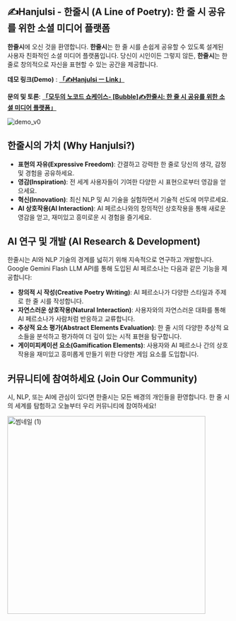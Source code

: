 ## ✍️Hanjulsi - 한줄시 (A Line of Poetry): 한 줄 시 공유를 위한 소셜 미디어 플랫폼

**한줄시**에 오신 것을 환영합니다. 
**한줄시**는 한 줄 시를 손쉽게 공유할 수 있도록 설계된 사용자 친화적인 소셜 미디어 플랫폼입니다. 당신이 시인이든 그렇지 않든, **한줄시**는 한 줄로 창의적으로 자신을 표현할 수 있는 공간을 제공합니다.

**데모 링크(Demo)** : [**「✍️Hanjulsi ㅡ Link」**](https://eunchan789.bubbleapps.io/version-test)

**문의 및 토론**: [**「모두의 노코드 쇼케이스- [Bubble]✍️한줄시: 한 줄 시 공유를 위한 소셜 미디어 플랫폼」**](https://everynocode.org/content/bubble%E2%9C%8D%EF%B8%8F%ED%95%9C%EC%A4%84%EC%8B%9C-%ED%95%9C-%EC%A4%84-%EC%8B%9C-%EA%B3%B5%EC%9C%A0%EB%A5%BC-%EC%9C%84%ED%95%9C-%EC%86%8C%EC%85%9C-%EB%AF%B8%EB%94%94%EC%96%B4-%ED%94%8C%EB%9E%AB%ED%8F%BC)

![demo_v0](https://github.com/purang2/A_line_of_poetry/assets/46081500/fcf59e1e-4be8-4f2a-a381-d42052c16153)

## 한줄시의 가치 (Why Hanjulsi?)

- **표현의 자유(Expressive Freedom)**: 간결하고 강력한 한 줄로 당신의 생각, 감정 및 경험을 공유하세요.
- **영감(Inspiration)**: 전 세계 사용자들이 기여한 다양한 시 표현으로부터 영감을 얻으세요.
- **혁신(Innovation)**: 최신 NLP 및 AI 기술을 실험하면서 기술적 선도에 머무르세요.
- **AI 상호작용(AI Interaction)**: AI 페르소나와의 창의적인 상호작용을 통해 새로운 영감을 얻고, 재미있고 흥미로운 시 경험을 즐기세요.

## AI 연구 및 개발 (AI Research & Development)

한줄시는 AI와 NLP 기술의 경계를 넓히기 위해 지속적으로 연구하고 개발합니다. Google Gemini Flash LLM API를 통해 도입된 AI 페르소나는 다음과 같은 기능을 제공합니다:

- **창의적 시 작성(Creative Poetry Writing)**: AI 페르소나가 다양한 스타일과 주제로 한 줄 시를 작성합니다.
- **자연스러운 상호작용(Natural Interaction)**: 사용자와의 자연스러운 대화를 통해 AI 페르소나가 사람처럼 반응하고 교류합니다.
- **추상적 요소 평가(Abstract Elements Evaluation)**: 한 줄 시의 다양한 추상적 요소들을 분석하고 평가하여 더 깊이 있는 시적 표현을 탐구합니다.
- **게이미피케이션 요소(Gamification Elements)**: 사용자와 AI 페르소나 간의 상호작용을 재미있고 흥미롭게 만들기 위한 다양한 게임 요소를 도입합니다.

## 커뮤니티에 참여하세요 (Join Our Community)

시, NLP, 또는 AI에 관심이 있다면 한줄시는 모든 배경의 개인들을 환영합니다. 한 줄 시의 세계를 탐험하고 오늘부터 우리 커뮤니티에 참여하세요!


<img width="448" alt="썸네일 (1)" src="https://github.com/purang2/A_line_of_poetry/assets/46081500/eb6d75ce-84b4-464d-bd58-fc240f44a52b">
